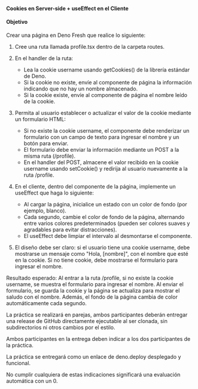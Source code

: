 #### Cookies en Server-side + useEffect en el Cliente

#### Objetivo

Crear una página en Deno Fresh que realice lo siguiente:

1.  Cree una ruta llamada profile.tsx dentro de la carpeta routes.
2.  En el handler de la ruta:

    *   Lea la cookie username usando getCookies() de la librería estándar de Deno.
    *   Si la cookie no existe, envíe al componente de página la información indicando que no hay un nombre almacenado.
    *   Si la cookie existe, envíe al componente de página el nombre leído de la cookie.

1.  Permita al usuario establecer o actualizar el valor de la cookie mediante un formulario HTML:

    *   Si no existe la cookie username, el componente debe renderizar un formulario con un campo de texto para ingresar el nombre y un botón para enviar.
    *   El formulario debe enviar la información mediante un POST a la misma ruta (/profile).
    *   En el handler del POST, almacene el valor recibido en la cookie username usando setCookie() y redirija al usuario nuevamente a la ruta /profile.

1.  En el cliente, dentro del componente de la página, implemente un useEffect que haga lo siguiente:

    *   Al cargar la página, inicialice un estado con un color de fondo (por ejemplo, blanco).
    *   Cada segundo, cambie el color de fondo de la página, alternando entre varios colores predeterminados (pueden ser colores suaves y agradables para evitar distracciones).
    *   El useEffect debe limpiar el intervalo al desmontarse el componente.

1.  El diseño debe ser claro: si el usuario tiene una cookie username, debe mostrarse un mensaje como "Hola, \[nombre\]", con el nombre que esté en la cookie. Si no tiene cookie, debe mostrarse el formulario para ingresar el nombre.

Resultado esperado: Al entrar a la ruta /profile, si no existe la cookie username, se muestra el formulario para ingresar el nombre. Al enviar el formulario, se guarda la cookie y la página se actualiza para mostrar el saludo con el nombre. Además, el fondo de la página cambia de color automáticamente cada segundo.

  

La práctica se realizará en parejas, ambos participantes deberán entregar una release de GitHub directamente ejecutable al ser clonada, sin subdirectorios ni otros cambios por el estilo.

Ambos participantes en la entrega deben indicar a los dos participantes de la práctica. 

La práctica se entregará como un enlace de deno.deploy desplegado y funcional.

No cumplir cualquiera de estas indicaciones significará una evaluación automática con un 0.